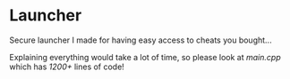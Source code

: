 # Launcher
Secure launcher I made for having easy access to cheats you bought...

Explaining everything would take a lot of time, so please look at *main.cpp* which has *1200+* lines of code!
